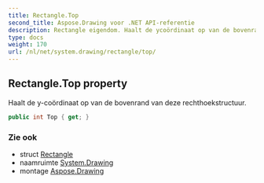```yaml
---
title: Rectangle.Top
second_title: Aspose.Drawing voor .NET API-referentie
description: Rectangle eigendom. Haalt de ycoördinaat op van de bovenrand van deze rechthoekstructuur.
type: docs
weight: 170
url: /nl/net/system.drawing/rectangle/top/
---
```

## Rectangle.Top property

Haalt de y-coördinaat op van de bovenrand van deze rechthoekstructuur.

```csharp
public int Top { get; }
```

### Zie ook

* struct [Rectangle](../)
* naamruimte [System.Drawing](../../rectangle/)
* montage [Aspose.Drawing](../../../)


